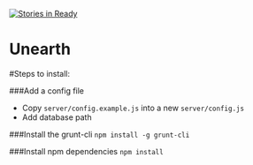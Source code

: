 [![Stories in Ready](https://badge.waffle.io/unearth/unearth.png?label=ready&title=Ready)](https://waffle.io/unearth/unearth)
# Unearth

#Steps to install:

###Add a config file
 - Copy `server/config.example.js` into a new `server/config.js`
 - Add database path

###Install the grunt-cli
  `npm install -g grunt-cli`

###Install npm dependencies
  `npm install`

